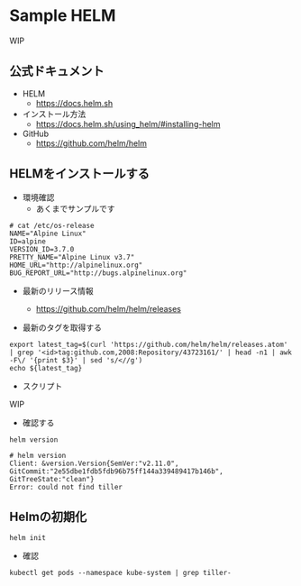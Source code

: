 # Sample HELM

WIP

## 公式ドキュメント

+ HELM
    + https://docs.helm.sh
+ インストール方法
    + https://docs.helm.sh/using_helm/#installing-helm
+ GitHub
    + https://github.com/helm/helm


## HELMをインストールする

+ 環境確認
    + あくまでサンプルです

```
# cat /etc/os-release 
NAME="Alpine Linux"
ID=alpine
VERSION_ID=3.7.0
PRETTY_NAME="Alpine Linux v3.7"
HOME_URL="http://alpinelinux.org"
BUG_REPORT_URL="http://bugs.alpinelinux.org"
```

+ 最新のリリース情報
    + https://github.com/helm/helm/releases

+ 最新のタグを取得する

```
export latest_tag=$(curl 'https://github.com/helm/helm/releases.atom' | grep '<id>tag:github.com,2008:Repository/43723161/' | head -n1 | awk -F\/ '{print $3}' | sed 's/<//g')
echo ${latest_tag}
```

+ スクリプト

WIP



+ 確認する

```
helm version
```
```
# helm version
Client: &version.Version{SemVer:"v2.11.0", GitCommit:"2e55dbe1fdb5fdb96b75ff144a339489417b146b", GitTreeState:"clean"}
Error: could not find tiller
```

## Helmの初期化

```
helm init
```

+ 確認

```
kubectl get pods --namespace kube-system | grep tiller-
```
